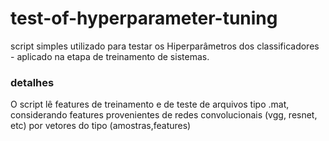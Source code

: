 # test-of-hyperparameter-tuning
script simples utilizado para testar os Hiperparâmetros dos classificadores - aplicado na etapa de treinamento de sistemas.


### detalhes

O script lê features de treinamento e de teste de arquivos tipo .mat, considerando features provenientes de redes convolucionais (vgg, resnet, etc) por vetores do tipo (amostras,features)
